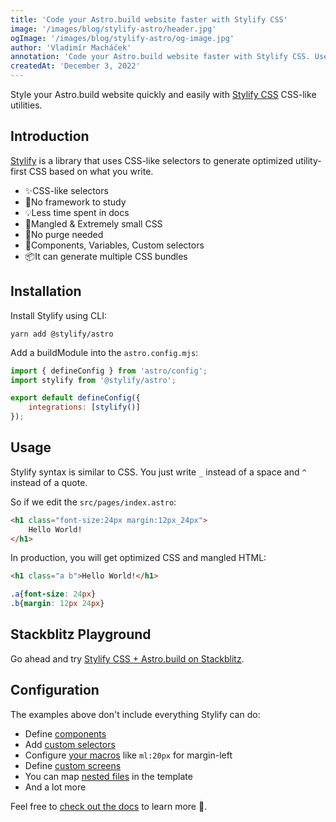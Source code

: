 ```yaml
---
title: 'Code your Astro.build website faster with Stylify CSS'
image: '/images/blog/stylify-astro/header.jpg'
ogImage: '/images/blog/stylify-astro/og-image.jpg'
author: 'Vladimír Macháček'
annotation: 'Code your Astro.build website faster with Stylify CSS. Use CSS-like utilities. Don't study CSS framework.'
createdAt: 'December 3, 2022'
---
```


Style your Astro.build website quickly and easily with [Stylify CSS](https://stylifycss.com) CSS-like utilities.

## Introduction
[Stylify](https://stylifycss.com) is a library that uses CSS-like selectors to generate optimized utility-first CSS based on what you write.

- ✨CSS-like selectors
- 💎No framework to study
- 💡Less time spent in docs
- 🧰Mangled & Extremely small CSS
- 🤘No purge needed
- 🚀Components, Variables, Custom selectors
- 📦It can generate multiple CSS bundles

## Installation
Install Stylify using CLI:

```
yarn add @stylify/astro
```

Add a buildModule into the `astro.config.mjs`:

```js
import { defineConfig } from 'astro/config';
import stylify from '@stylify/astro';

export default defineConfig({
	integrations: [stylify()]
});
```

## Usage
Stylify syntax is similar to CSS. You just write `_` instead of a space and `^` instead of a quote.

So if we edit the `src/pages/index.astro`:
```html
<h1 class="font-size:24px margin:12px_24px">
	Hello World!
</h1>
```

In production, you will get optimized CSS and mangled HTML:
```html
<h1 class="a b">Hello World!</h1>
```

```css
.a{font-size: 24px}
.b{margin: 12px 24px}
```

## Stackblitz Playground
Go ahead and try [Stylify CSS + Astro.build on Stackblitz](https://stackblitz.com/edit/stylify-astro-example?file=src%2Fpages%2Findex.astro).

## Configuration
The examples above don't include everything Stylify can do:
- Define [components](https://stylifycss.com/docs/stylify/compiler#components)
- Add [custom selectors](https://stylifycss.com/docs/stylify/compiler#customselectors)
- Configure [your macros](https://stylifycss.com/docs/stylify/compiler#macros) like `ml:20px` for margin-left
- Define [custom screens](https://stylifycss.com/docs/stylify/compiler#screens)
- You can map [nested files](https://stylifycss.com/docs/bundler#files-content-option) in the template
- And a lot more

Feel free to [check out the docs](https://stylifycss.com/docs/get-started) to learn more 💎.
